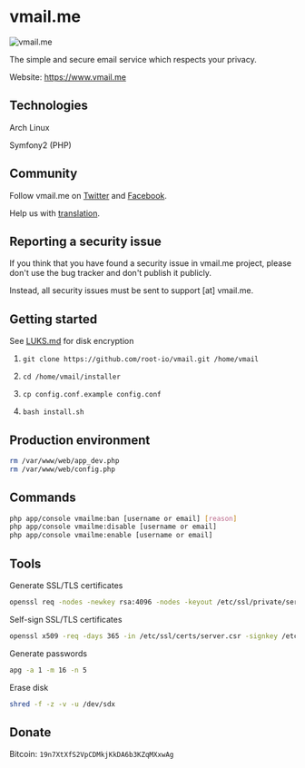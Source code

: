 vmail.me
=========

![vmail.me](https://pbs.twimg.com/profile_images/1515989449/vmail_wallpaper.png)

The simple and secure email service which respects your privacy.

Website: https://www.vmail.me


Technologies
--------------

Arch Linux

Symfony2 (PHP)


Community
--------------

Follow vmail.me on [Twitter](https://twitter.com/vmailme) and [Facebook](https://www.facebook.com/pages/vmailme/181655708543682).

Help us with [translation](./www/src/rootio/Bundle/vmailmeBundle/Resources/translations).


Reporting a security issue
--------------

If you think that you have found a security issue in vmail.me project, please don't use the bug tracker and don't publish it publicly.

Instead, all security issues must be sent to support [at] vmail.me.


Getting started
--------------

See [LUKS.md](./LUKS.md) for disk encryption

1. `git clone https://github.com/root-io/vmail.git /home/vmail`

1. `cd /home/vmail/installer`

1. `cp config.conf.example config.conf`

1. `bash install.sh`


Production environment
--------------

```sh
rm /var/www/web/app_dev.php
rm /var/www/web/config.php
```


Commands
---------

```sh
php app/console vmailme:ban [username or email] [reason]
php app/console vmailme:disable [username or email]
php app/console vmailme:enable [username or email]
```


Tools
---------

Generate SSL/TLS certificates
```sh
openssl req -nodes -newkey rsa:4096 -nodes -keyout /etc/ssl/private/server.key -out /etc/ssl/certs/server.csr
```

Self-sign SSL/TLS certificates
```sh
openssl x509 -req -days 365 -in /etc/ssl/certs/server.csr -signkey /etc/ssl/private/server.key -out /etc/ssl/certs/server.crt
```

Generate passwords
```sh
apg -a 1 -m 16 -n 5
```

Erase disk
```sh
shred -f -z -v -u /dev/sdx
```


Donate
--------------
Bitcoin: `19n7XtXfS2VpCDMkjKkDA6b3KZqMXxwAg`
